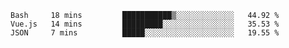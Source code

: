 <!--START_SECTION:waka-->

```text
Bash     18 mins         ███████████▒░░░░░░░░░░░░░   44.92 %
Vue.js   14 mins         █████████░░░░░░░░░░░░░░░░   35.53 %
JSON     7 mins          █████░░░░░░░░░░░░░░░░░░░░   19.55 %
```

<!--END_SECTION:waka-->
